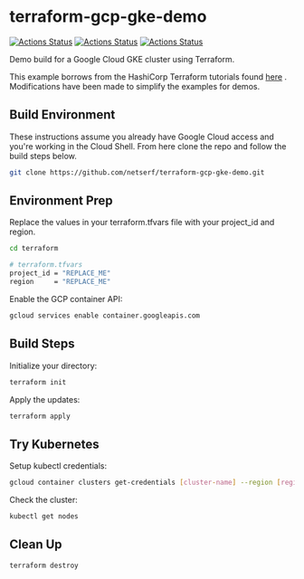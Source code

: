 # terraform-gcp-gke-demo

[![Actions Status](https://github.com/netserf/terraform-gcp-gke-demo/workflows/Terraform%20Lint/badge.svg)](https://github.com/netserf/terraform-gcp-gke-demo/actions)
[![Actions Status](https://github.com/netserf/terraform-gcp-gke-demo/workflows/Markdown%20Lint/badge.svg)](https://github.com/netserf/terraform-gcp-gke-demo/actions)
[![Actions Status](https://github.com/netserf/terraform-gcp-gke-demo/workflows/Markdown%20Links/badge.svg)](https://github.com/netserf/terraform-gcp-gke-demo/actions)

Demo build for a Google Cloud GKE cluster using Terraform.

This example borrows from the HashiCorp Terraform tutorials found
[here](https://learn.hashicorp.com/tutorials/terraform/gke)
. Modifications have been made to simplify the examples for demos.

## Build Environment

These instructions assume you already have Google Cloud access and you're
working in the Cloud Shell. From here clone the repo and follow the build steps
below.

```bash
git clone https://github.com/netserf/terraform-gcp-gke-demo.git
```

## Environment Prep

Replace the values in your terraform.tfvars file with your project_id and
region.

```bash
cd terraform

# terraform.tfvars
project_id = "REPLACE_ME"
region     = "REPLACE_ME"
```

Enable the GCP container API:

```bash
gcloud services enable container.googleapis.com
```

## Build Steps

Initialize your directory:

```bash
terraform init
```

Apply the updates:

```bash
terraform apply
```

## Try Kubernetes

Setup kubectl credentials:

```bash
gcloud container clusters get-credentials [cluster-name] --region [region]
```

Check the cluster:

```bash
kubectl get nodes
```

## Clean Up

```bash
terraform destroy
```

